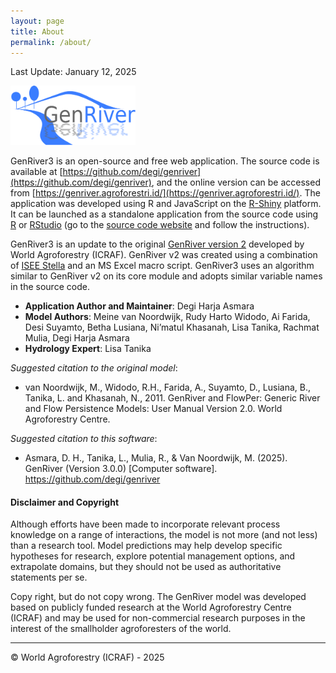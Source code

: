 ```yaml
---
layout: page
title: About
permalink: /about/
---
```

Last Update: January 12, 2025

<img src="../docs/images/genriver_2010.svg" width="200"/>

GenRiver3 is an open-source and free web application. The source code is available at [https://github.com/degi/genriver](https://github.com/degi/genriver), and the online version can be accessed from [https://genriver.agroforestri.id/](https://genriver.agroforestri.id/). The application was developed using R and JavaScript on the [R-Shiny](https://shiny.posit.co/) platform. It can be launched as a standalone application from the source code using [R](https://www.r-project.org/) or [RStudio](https://posit.co/products/open-source/rstudio/) (go to the [source code website](https://github.com/degi/genriver) and follow the instructions).

GenRiver3 is an update to the original [GenRiver version 2](https://www.worldagroforestry.org/output/genriver-generic-river-model-river-flow) developed by World Agroforestry (ICRAF). GenRiver v2 was created using a combination of [ISEE Stella](https://www.iseesystems.com/) and an MS Excel macro script. GenRiver3 uses an algorithm similar to GenRiver v2 on its core module and adopts similar variable names in the source code. 

- **Application Author and Maintainer**: Degi Harja Asmara
- **Model Authors**: Meine van Noordwijk, Rudy Harto Widodo, Ai Farida, Desi Suyamto, Betha Lusiana, Ni’matul Khasanah, Lisa Tanika, Rachmat Mulia, Degi Harja Asmara
- **Hydrology Expert**: Lisa Tanika

*Suggested citation to the original model*:

- van Noordwijk, M., Widodo, R.H., Farida, A., Suyamto, D., Lusiana, B., Tanika, L. and Khasanah, N., 2011. GenRiver and FlowPer: Generic River and Flow Persistence Models: User Manual Version 2.0. World Agroforestry Centre.

*Suggested citation to this software*:

- Asmara, D. H., Tanika, L., Mulia, R., & Van Noordwijk, M. (2025). GenRiver (Version 3.0.0) [Computer software]. https://github.com/degi/genriver

#### Disclaimer and Copyright

Although efforts have been made to incorporate relevant process knowledge on a range of interactions, the model is not more (and not less) than a research tool. Model predictions may help develop specific hypotheses for research, explore potential management options, and extrapolate domains, but they should not be used as authoritative statements per se.

Copy right, but do not copy wrong. The GenRiver model was developed based on publicly funded research at the World Agroforestry Centre (ICRAF) and may be used for non-commercial research purposes in the interest of the smallholder agroforesters of the world.

---

&copy; World Agroforestry (ICRAF) - 2025
